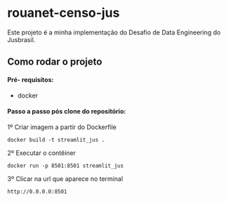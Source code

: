# rouanet-censo-jus

Este projeto é a minha implementação do Desafio de Data Engineering do Jusbrasil.

## Como rodar o projeto

#### Pré- requisitos:

* docker

#### Passo a passo pós clone do repositório:

1º Criar imagem a partir do Dockerfile
```
docker build -t streamlit_jus .
```
2º Executar o contêiner
```
docker run -p 8501:8501 streamlit_jus
```
3º Clicar na url que aparece no terminal
```
http://0.0.0.0:8501
```
